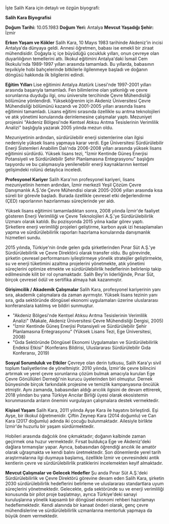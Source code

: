 İşte Salih Kara için detaylı ve özgün biyografi:

**Salih Kara Biyografisi**

**Doğum Tarihi:** 10.05.1983
**Doğum Yeri:** Antalya
**Mevcut Yaşadığı Şehir:** İzmir

**Erken Yaşam ve Kökler**
Salih Kara, 10 Mayıs 1983 tarihinde Akdeniz'in incisi Antalya'da dünyaya geldi. Annesi öğretmen, babası ise emekli bir ziraat mühendisidir. Doğayla iç içe büyüdüğü çocukluk yılları, onun çevreye olan duyarlılığının temellerini attı. İlkokul eğitimini Antalya'daki İsmail Cem İlkokulu'nda 1989-1997 yılları arasında tamamladı. Bu yıllarda, babasının teşvikiyle hobi bahçelerinde bitkilerle ilgilenmeye başladı ve doğanın döngüsü hakkında ilk bilgilerini edindi.

**Eğitim Yılları**
Lise eğitimini Antalya Atatürk Lisesi'nde 1997-2001 yılları arasında başarıyla tamamladı. Fen bilimlerine olan yatkınlığı ve çevre sorunlarına duyduğu ilgi, onu üniversite tercihinde Çevre Mühendisliği bölümüne yönlendirdi. Yükseköğrenim için Akdeniz Üniversitesi Çevre Mühendisliği bölümünü kazandı ve 2001-2005 yılları arasında lisans eğitimini tamamladı. Lisans eğitimi sırasında özellikle su arıtma teknolojileri ve atık yönetimi konularında derinlemesine çalışmalar yaptı. Mezuniyet projesini "Akdeniz Bölgesi'nde Kentsel Atıksu Arıtma Tesislerinin Verimlilik Analizi" başlığıyla yazarak 2005 yılında mezun oldu.

Mezuniyetinin ardından, sürdürülebilir enerji sistemlerine olan ilgisi nedeniyle yüksek lisans yapmaya karar verdi. Ege Üniversitesi Sürdürülebilir Enerji Sistemleri Anabilim Dalı'nda 2006-2008 yılları arasında yüksek lisans eğitimini sürdürdü. Yüksek lisans tezi, "İzmir Kentinde Güneş Enerjisi Potansiyeli ve Sürdürülebilir Şehir Planlamasına Entegrasyonu" başlığını taşıyordu ve bu çalışmasıyla yenilenebilir enerji kaynaklarının kentsel gelişimdeki rolünü detaylıca inceledi.

**Profesyonel Kariyer**
Salih Kara'nın profesyonel kariyeri, lisans mezuniyetinin hemen ardından, İzmir merkezli Yeşil Çözüm Çevre Danışmanlık A.Ş.'de Çevre Mühendisi olarak 2005-2006 yılları arasında kısa süreli bir görevle başladı. Burada özellikle çevresel etki değerlendirme (ÇED) raporlarının hazırlanması süreçlerinde yer aldı.

Yüksek lisans eğitimini tamamladıktan sonra, 2008 yılında İzmir'de faaliyet gösteren Enerji Verimliliği ve Çevre Teknolojileri A.Ş.'ye Sürdürülebilirlik Uzmanı olarak katıldı. Bu pozisyonda 2015 yılına kadar görev yaptı. Şirketlere enerji verimliliği projeleri geliştirme, karbon ayak izi hesaplamaları yapma ve sürdürülebilirlik raporları hazırlama konularında danışmanlık hizmetleri sundu.

2015 yılında, Türkiye'nin önde gelen gıda şirketlerinden Pınar Süt A.Ş.'ye Sürdürülebilirlik ve Çevre Direktörü olarak transfer oldu. Bu görevinde, şirketin çevresel performansını iyileştirmeye yönelik stratejiler geliştirmekte, su ve enerji tüketimini azaltma projelerini yönetmekte, atık yönetimi süreçlerini optimize etmekte ve sürdürülebilirlik hedeflerinin belirlenip takip edilmesinde kilit bir rol oynamaktadır. Salih Bey'in liderliğinde, Pınar Süt, birçok çevresel ödül ve sertifika almaya hak kazanmıştır.

**Girişimcilik / Akademik Çalışmalar**
Salih Kara, profesyonel kariyerinin yanı sıra, akademik çalışmalara da zaman ayırmıştır. Yüksek lisans tezinin yanı sıra, gıda sektöründe döngüsel ekonomi uygulamaları üzerine uluslararası konferanslara katılmış ve bildiri sunmuştur.

*   "Akdeniz Bölgesi'nde Kentsel Atıksu Arıtma Tesislerinin Verimlilik Analizi" (Makale, Akdeniz Üniversitesi Çevre Mühendisliği Dergisi, 2005)
*   "İzmir Kentinde Güneş Enerjisi Potansiyeli ve Sürdürülebilir Şehir Planlamasına Entegrasyonu" (Yüksek Lisans Tezi, Ege Üniversitesi, 2008)
*   "Gıda Sektöründe Döngüsel Ekonomi Uygulamaları ve Sürdürülebilirlik Endeksi Etkisi" (Konferans Bildirisi, Uluslararası Sürdürülebilir Gıda Konferansı, 2019)

**Sosyal Sorumluluk ve Etkiler**
Çevreye olan derin tutkusu, Salih Kara'yı sivil toplum faaliyetlerine de yöneltmiştir. 2010 yılında, İzmir'de çevre bilincini artırmak ve yerel çevre sorunlarına çözüm bulmak amacıyla kurulan Ege Çevre Gönüllüleri Derneği'nin kurucu üyelerinden biri olmuştur. Dernek bünyesinde birçok farkındalık projesine ve temizlik kampanyasına öncülük etmiştir. Aynı zamanda, babasından aldığı arıcılık ilgisini de devam ettirerek, 2018 yılından bu yana Türkiye Arıcılar Birliği üyesi olarak ekosistemin korunmasında arıların önemini vurgulayan çalışmalara destek vermektedir.

**Kişisel Yaşam**
Salih Kara, 2011 yılında Ayşe Kara ile hayatını birleştirdi. Eşi Ayşe, bir ilkokul öğretmenidir. Çiftin Zeynep Kara (2014 doğumlu) ve Can Kara (2017 doğumlu) adında iki çocuğu bulunmaktadır. Ailesiyle birlikte İzmir'de huzurlu bir yaşam sürdürmektedir.

Hobileri arasında dağcılık öne çıkmaktadır; doğanın kalbinde zaman geçirmek ona huzur vermektedir. Fırsat buldukça Ege ve Akdeniz'deki dağlara tırmanışlar yapar. Ayrıca, babasından öğrendiği arıcılık ile amatör olarak uğraşmakta ve kendi balını üretmektedir. Son dönemlerde yerel tarih araştırmalarına ilgi duymaya başlamış, özellikle İzmir ve çevresindeki antik kentlerin çevre ve sürdürülebilirlik pratiklerini incelemekten keyif almaktadır.

**Mevcut Çalışmalar ve Gelecek Hedefler**
Şu anda Pınar Süt A.Ş.'deki Sürdürülebilirlik ve Çevre Direktörü görevine devam eden Salih Kara, şirketin 2030 sürdürülebilirlik hedeflerini belirleme ve uluslararası standartlara uyum süreçlerini yönetmektedir. Gelecekte, gıda sektöründe su ve enerji verimliliği konusunda bir pilot proje başlatmayı, ayrıca Türkiye'deki sanayi kuruluşlarına yönelik kapsamlı bir döngüsel ekonomi rehberi hazırlamayı hedeflemektedir. Kendi alanında bir kanaat önderi olarak, genç çevre mühendislerine ve sürdürülebilirlik uzmanlarına mentorluk yapmaya da büyük önem vermektedir.